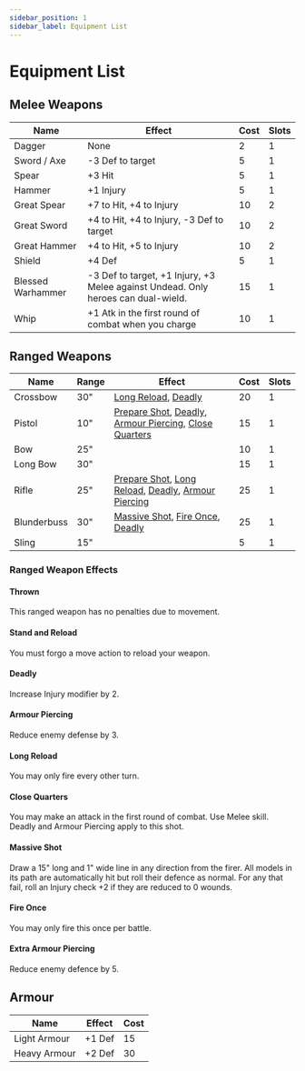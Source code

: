 ```yaml
---
sidebar_position: 1
sidebar_label: Equipment List
---
```

# Equipment List

## Melee Weapons 
| Name | Effect | Cost | Slots |
| ---- | ------ | ---- | ----- |
| Dagger | None | 2 | 1 |
| Sword / Axe | -3 Def to target | 5 | 1 |
| Spear | +3 Hit | 5 | 1 |
| Hammer | +1 Injury | 5 | 1 |
| Great Spear | +7 to Hit, +4 to Injury | 10 | 2 |
| Great Sword | +4 to Hit, +4 to Injury, -3 Def to target | 10 | 2 |
| Great Hammer | +4 to Hit, +5 to Injury | 10 | 2 |
| Shield | +4 Def | 5 | 1 |
| Blessed Warhammer | -3 Def to target, +1 Injury, +3 Melee against Undead. Only heroes can dual-wield. | 15 | 1 |
| Whip | +1 Atk in the first round of combat when you charge | 10 | 1 |

## Ranged Weapons 
| Name | Range | Effect | Cost | Slots |
| ---- | ----- | ------ | ---- | ----- |
| Crossbow | 30" | [Long Reload](#long-reload), [Deadly](#deadly) | 20 | 1 |
| Pistol | 10" | [Prepare Shot](#prepare-shot), [Deadly](#deadly), [Armour Piercing](#armour-piercing), [Close Quarters](#close-quarters) | 15 | 1 |
| Bow | 25" | [](#) | 10 | 1 |
| Long Bow | 30" | [](#) | 15 | 1 |
| Rifle | 25" | [Prepare Shot](#prepare-shot), [Long Reload](#long-reload), [Deadly](#deadly), [Armour Piercing](#armour-piercing) | 25 | 1 |
| Blunderbuss | 30" | [Massive Shot](#massive-shot), [Fire Once](#fire-once), [Deadly](#deadly) | 25 | 1 |
| Sling | 15" | [](#) | 5 | 1 |

### Ranged Weapon Effects 
#### Thrown 
This ranged weapon has no penalties due to movement.
#### Stand and Reload 
You must forgo a move action to reload your weapon.
#### Deadly 
Increase Injury modifier by 2.
#### Armour Piercing 
Reduce enemy defense by 3.
#### Long Reload 
You may only fire every other turn.
#### Close Quarters 
You may make an attack in the first round of combat. Use Melee skill. Deadly and Armour Piercing apply to this shot.
#### Massive Shot 
Draw a 15" long and 1" wide line in any direction from the firer.
All models in its path are automatically hit but roll their defence as normal.
For any that fail, roll an Injury check +2 if they are reduced to 0 wounds.
#### Fire Once 
You may only fire this once per battle.
#### Extra Armour Piercing 
Reduce enemy defence by 5.

## Armour 
| Name | Effect | Cost |
| ---- | ------ | ---- |
| Light Armour | +1 Def | 15 |
| Heavy Armour | +2 Def | 30 |
